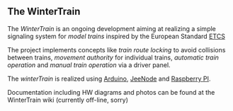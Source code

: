 ## The WinterTrain

The *WinterTrain* is an ongoing development aiming at realizing a simple signaling system for *model trains* inspired by 
the European Standard [ETCS](https://en.wikipedia.org/wiki/European_Train_Control_System)

The project implements concepts like *train route locking* to avoid collisions between trains, *movement authority* for individual trains, *automatic train operation* and *manual train operation* via a driver panel.

The *winterTrain* is realized using [Arduino](http://arduino.cc), [JeeNode](http://jeelabs.org) and [Raspberry PI](https://www.raspberrypi.org).

Documentation including HW diagrams and photos can be found at the WinterTrain wiki (currently off-line, sorry)

